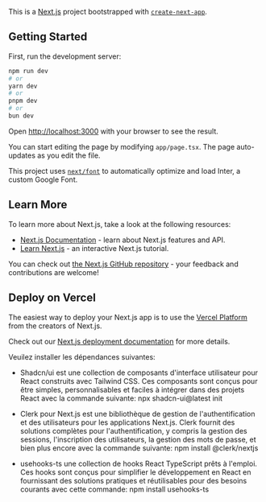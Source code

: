 This is a [Next.js](https://nextjs.org/) project bootstrapped with [`create-next-app`](https://github.com/vercel/next.js/tree/canary/packages/create-next-app).

## Getting Started

First, run the development server:

```bash
npm run dev
# or
yarn dev
# or
pnpm dev
# or
bun dev
```

Open [http://localhost:3000](http://localhost:3000) with your browser to see the result.

You can start editing the page by modifying `app/page.tsx`. The page auto-updates as you edit the file.

This project uses [`next/font`](https://nextjs.org/docs/basic-features/font-optimization) to automatically optimize and load Inter, a custom Google Font.

## Learn More

To learn more about Next.js, take a look at the following resources:

- [Next.js Documentation](https://nextjs.org/docs) - learn about Next.js features and API.
- [Learn Next.js](https://nextjs.org/learn) - an interactive Next.js tutorial.

You can check out [the Next.js GitHub repository](https://github.com/vercel/next.js/) - your feedback and contributions are welcome!

## Deploy on Vercel

The easiest way to deploy your Next.js app is to use the [Vercel Platform](https://vercel.com/new?utm_medium=default-template&filter=next.js&utm_source=create-next-app&utm_campaign=create-next-app-readme) from the creators of Next.js.

Check out our [Next.js deployment documentation](https://nextjs.org/docs/deployment) for more details.

Veuilez installer les dépendances suivantes:

* Shadcn/ui est une collection de composants d'interface utilisateur pour React construits avec Tailwind CSS. Ces composants sont conçus pour être simples, personnalisables et faciles à intégrer dans des projets React avec la commande suivante: npx shadcn-ui@latest init

* Clerk pour Next.js est une bibliothèque de gestion de l'authentification et des utilisateurs pour les applications Next.js. Clerk fournit des solutions complètes pour l'authentification, y compris la gestion des sessions, l'inscription des utilisateurs, la gestion des mots de passe, et bien plus encore avec la commande suivante: npm install @clerk/nextjs

* usehooks-ts une collection de hooks React TypeScript prêts à l'emploi. Ces hooks sont conçus pour simplifier le développement en React en fournissant des solutions pratiques et réutilisables pour des besoins courants avec cette commande: npm install usehooks-ts